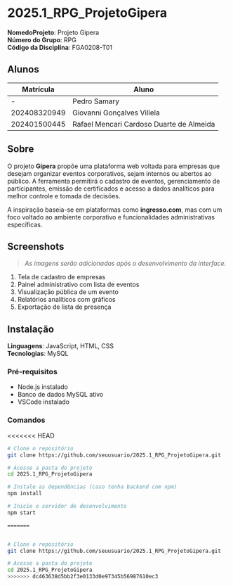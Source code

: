 # 2025.1_RPG_ProjetoGipera

**NomedoProjeto**: Projeto Gipera  
**Número do Grupo**: RPG <br>
**Código da Disciplina**: FGA0208-T01<br>

## Alunos
| Matrícula       | Aluno                                               |
|-----------------|------------------------------------------------------|
| -               | Pedro Samary                                         |
| 202408320949    | Giovanni Gonçalves Villela                          |
| 202401500445    | Rafael Mencari Cardoso Duarte de Almeida            |

## Sobre 
O projeto **Gipera** propõe uma plataforma web voltada para empresas que desejam organizar eventos corporativos, sejam internos ou abertos ao público. A ferramenta permitirá o cadastro de eventos, gerenciamento de participantes, emissão de certificados e acesso a dados analíticos para melhor controle e tomada de decisões.  

A inspiração baseia-se em plataformas como **ingresso.com**, mas com um foco voltado ao ambiente corporativo e funcionalidades administrativas específicas.

## Screenshots
> *As imagens serão adicionadas após o desenvolvimento da interface.*

1. Tela de cadastro de empresas  
2. Painel administrativo com lista de eventos  
3. Visualização pública de um evento  
4. Relatórios analíticos com gráficos  
5. Exportação de lista de presença  

## Instalação 
**Linguagens**: JavaScript, HTML, CSS<br>
**Tecnologias**: MySQL<br>

### Pré-requisitos
- Node.js instalado
- Banco de dados MySQL ativo
- VSCode instalado

### Comandos
<<<<<<< HEAD

```bash
# Clone o repositório
git clone https://github.com/seuusuario/2025.1_RPG_ProjetoGipera.git

# Acesse a pasta do projeto
cd 2025.1_RPG_ProjetoGipera

# Instale as dependências (caso tenha backend com npm)
npm install

# Inicie o servidor de desenvolvimento
npm start

=======


# Clone o repositório
git clone https://github.com/seuusuario/2025.1_RPG_ProjetoGipera.git

# Acesse a pasta do projeto
cd 2025.1_RPG_ProjetoGipera
>>>>>>> dc463638d5bb2f3e0133d0e97345b56987610ec3
